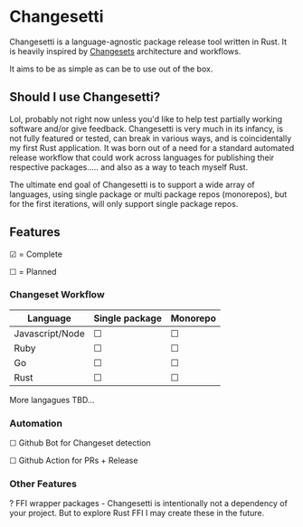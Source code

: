 # Changesetti

Changesetti is a language-agnostic package release tool written in Rust. It is heavily inspired by [Changesets](https://github.com/changesets/changesets) architecture and workflows.

It aims to be as simple as can be to use out of the box.

## Should I use Changesetti?
Lol, probably not right now unless you'd like to help test partially working software and/or give feedback. Changesetti is very much in its infancy, is not fully featured or tested, can break in various ways, and is coincidentally my first Rust application. It was born out of a need for a standard automated release workflow that could work across languages for publishing their respective packages..... and also as a way to teach myself Rust.

The ultimate end goal of Changesetti is to support a wide array of languages, using single package or multi package repos (monorepos), but for the first iterations, will only support single package repos.

## Features
&#9745; = Complete

&#9744; = Planned

### Changeset Workflow
Language | Single package | Monorepo
--------|--------|----------
Javascript/Node | &#9744; | &#9744;
Ruby | &#9744; | &#9744;
Go | &#9744; | &#9744;
Rust | &#9744; | &#9744;

More langagues TBD...

### Automation
&#9744; Github Bot for Changeset detection

&#9744; Github Action for PRs + Release

### Other Features
? FFI wrapper packages - Changesetti is intentionally not a dependency of your project. But to explore Rust FFI I may create these in the future.





